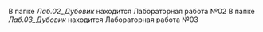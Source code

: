 В папке *Лаб.02_Дубовик* находится Лабораторная работа №02
В папке *Лаб.03_Дубовик* находится Лабораторная работа №03